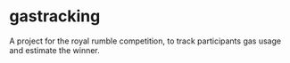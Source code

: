 # gastracking
A project for the royal rumble competition, to track participants gas usage and estimate the winner.

